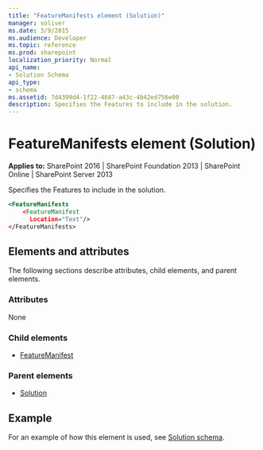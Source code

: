 ```yaml
---
title: "FeatureManifests element (Solution)"
manager: soliver
ms.date: 3/9/2015
ms.audience: Developer
ms.topic: reference
ms.prod: sharepoint
localization_priority: Normal
api_name:
- Solution Schema
api_type:
- schema
ms.assetid: 7d4399d4-1f22-4687-a43c-4b42ed756e00
description: Specifies the Features to include in the solution.
---
```


# FeatureManifests element (Solution)

**Applies to:** SharePoint 2016 | SharePoint Foundation 2013 | SharePoint Online | SharePoint Server 2013
  
Specifies the Features to include in the solution.
  
```XML
<FeatureManifests
    <FeatureManifest
      Location="Text"/>
</FeatureManifests>
```

## Elements and attributes

The following sections describe attributes, child elements, and parent elements.

### Attributes

None
   
### Child elements

- [FeatureManifest](featuremanifest-element-solution.md)
   
### Parent elements

- [Solution](solution-element-solution.md)
   
## Example

For an example of how this element is used, see [Solution schema](solution-schema.md).
  

